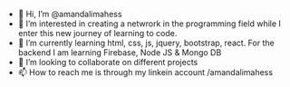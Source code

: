 - 👋 Hi, I’m @amandalimahess
- 👀 I’m interested in creating a netwrork in the programming field while I enter this new journey of learning to code.
- 🌱 I’m currently learning html, css, js, jquery, bootstrap, react. For the backend I am learning Firebase, Node JS & Mongo DB
- 💞️ I’m looking to collaborate on different projects 
- 📫 How to reach me is through my linkein account /amandalimahess

<!---
amandalimahess/amandalimahess is a ✨ special ✨ repository because its `README.md` (this file) appears on your GitHub profile.
You can click the Preview link to take a look at your changes.
--->
